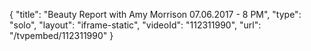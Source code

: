 {
    "title": "Beauty Report with Amy Morrison 07.06.2017 - 8 PM",
    "type": "solo",
    "layout": "iframe-static",
    "videoId": "112311990",
    "url": "\/tvpembed\/112311990"
}